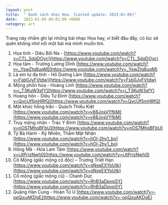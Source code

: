 ```yaml
---
layout: post
title:  " Danh sách nhạc Hoa. [Lasted update: 2023-01-09]"
date:   2023-01-09 00:01:00 +0000
category: art
---
```

Trang này nhằm ghi lại những bài nhạc Hoa hay, vì biết đâu đấy, có lúc sẽ quên không nhớ nổi một bài mà mình muốn tìm. 

1. Họa tình - Diêu Bối Na - [https://www.youtube.com/watch?v=CTL_5dqDOyc](https://www.youtube.com/watch?v=CTL_5dqDOyc)
2. Họa tâm - Trương Lương Dĩnh [https://www.youtube.com/watch?v=_YswZtg8uqM](https://www.youtube.com/watch?v=_YswZtg8uqM)
3. Là em tự đa tình - Hồ Dương Lâm [https://www.youtube.com/watch?v=Fsb0JyFVtdw](https://www.youtube.com/watch?v=Fsb0JyFVtdw)
4. Mộng phồn hoa - Hoàng Linh [https://www.youtube.com/watch?v=i_T3KuW3sfY](https://www.youtube.com/watch?v=i_T3KuW3sfY)
5. Hoàng hôn - Diêu Tư Đình [https://www.youtube.com/watch?v=QvcUf5mHRfQ](https://www.youtube.com/watch?v=QvcUf5mHRfQ)
6. Một khúc hồng trần - Quách Thiếu Kiệt [https://www.youtube.com/watch?v=v88JosVYfbM](https://www.youtube.com/watch?v=v88JosVYfbM)
7. Truy mộng nhân - Trác Y Đình [https://www.youtube.com/watch?v=nOS7MhoBFbU](https://www.youtube.com/watch?v=nOS7MhoBFbU)
8. Tỳ Bà Hành - Kỳ Nhiên, Thẩm Mật Nhân [https://www.youtube.com/watch?v=hOl-2hy1_bo](https://www.youtube.com/watch?v=hOl-2hy1_bo)
9. Hồng Mã - Hứa Lam Tâm [https://www.youtube.com/watch?v=jJtPrjzNwh0](https://www.youtube.com/watch?v=jJtPrjzNwh0)
10. Cô Mộng (giấc mộng cô độc) – Trương Triết Hạn [https://www.youtube.com/watch?v=qNxeEXYoUtk](https://www.youtube.com/watch?v=qNxeEXYoUtk)
11. Cố mộng (giấc mộng cũ) - Chanh Dực [https://www.youtube.com/watch?v=RhB3aDpvpSY](https://www.youtube.com/watch?v=RhB3aDpvpSY)
12. Quảng Hàn Cung - Hoàn Tử U [https://www.youtube.com/watch?v=-opQxuAKDgE](https://www.youtube.com/watch?v=-opQxuAKDgE)